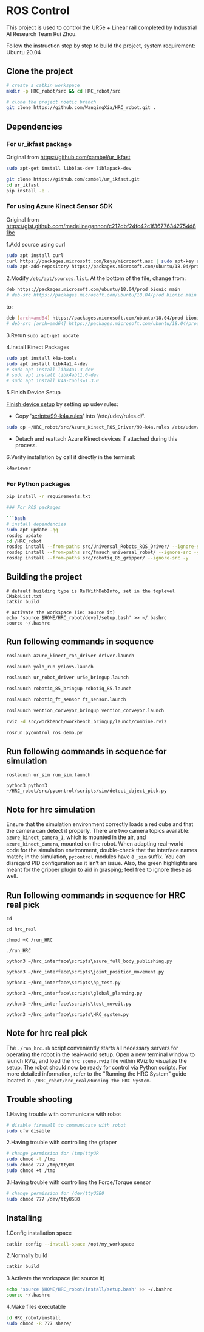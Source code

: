 # ROS Control
This project is used to control the UR5e + Linear rail completed by Industrial AI Research Team Rui Zhou.

Follow the instruction step by step to build the project, system requirement: Ubuntu 20.04

## Clone the project
```bash
# create a catkin workspace
mkdir -p HRC_robot/src && cd HRC_robot/src

# clone the project noetic branch
git clone https://github.com/WanqingXia/HRC_robot.git .
```

## Dependencies
### For ur_ikfast package
Original from https://github.com/cambel/ur_ikfast

```bash
sudo apt-get install libblas-dev liblapack-dev

git clone https://github.com/cambel/ur_ikfast.git
cd ur_ikfast
pip install -e .
```

### For using Azure Kinect Sensor SDK
Original from https://gist.github.com/madelinegannon/c212dbf24fc42c1f36776342754d81bc

1.Add source using curl

```bash
sudo apt install curl
curl https://packages.microsoft.com/keys/microsoft.asc | sudo apt-key add -
sudo apt-add-repository https://packages.microsoft.com/ubuntu/18.04/prod
```

2.Modify `/etc/apt/sources.list`. At the bottom of the file, change from:

```bash
deb https://packages.microsoft.com/ubuntu/18.04/prod bionic main
# deb-src https://packages.microsoft.com/ubuntu/18.04/prod bionic main
```

to:

```bash
deb [arch=amd64] https://packages.microsoft.com/ubuntu/18.04/prod bionic main
# deb-src [arch=amd64] https://packages.microsoft.com/ubuntu/18.04/prod bionic main
```

3.Rerun `sudo apt-get update`

4.Install Kinect Packages

```bash
sudo apt install k4a-tools
sudo apt install libk4a1.4-dev
# sudo apt install libk4a1.3-dev
# sudo apt install libk4abt1.0-dev
# sudo apt install k4a-tools=1.3.0

```

5.Finish Device Setup

[Finish device setup](https://github.com/microsoft/Azure-Kinect-Sensor-SDK/blob/develop/docs/usage.md#linux-device-setup) by setting up udev rules:

- Copy '[scripts/99-k4a.rules](https://github.com/microsoft/Azure-Kinect-Sensor-SDK/blob/develop/scripts/99-k4a.rules)' into '/etc/udev/rules.d/'.

```bash
sudo cp ~/HRC_robot/src/Azure_Kinect_ROS_Driver/99-k4a.rules /etc/udev/rules.d/99-k4a.rules
```
- Detach and reattach Azure Kinect devices if attached during this process.


6.Verify installation by call it directly in the terminal:
```bash
k4aviewer
```

### For Python packages
```bash
pip install -r requirements.txt

### For ROS packages

```bash
# install dependencies
sudo apt update -qq
rosdep update
cd /HRC_robot
rosdep install --from-paths src/Universal_Robots_ROS_Driver/ --ignore-src -y
rosdep install --from-paths src/fmauch_universal_robot/ --ignore-src -y
rosdep install --from-paths src/robotiq_85_gripper/ --ignore-src -y
```

## Building the project
```
# default building type is RelWithDebInfo, set in the toplevel CMakeList.txt
catkin build 

# activate the workspace (ie: source it)
echo 'source $HOME/HRC_robot/devel/setup.bash' >> ~/.bashrc 
source ~/.bashrc
```

## Run following commands in sequence
```bash
roslaunch azure_kinect_ros_driver driver.launch

roslaunch yolo_run yolov5.launch

roslaunch ur_robot_driver ur5e_bringup.launch

roslaunch robotiq_85_bringup robotiq_85.launch

roslaunch robotiq_ft_sensor ft_sensor.launch

roslaunch vention_conveyor_bringup vention_conveyor.launch 

rviz -d src/workbench/workbench_bringup/launch/combine.rviz

rosrun pycontrol ros_demo.py
```
## Run following commands in sequence for simulation
```
roslaunch ur_sim run_sim.launch

python3 python3 ~/HRC_robot/src/pycontrol/scripts/sim/detect_object_pick.py
```
## Note for hrc simulation
Ensure that the simulation environment correctly loads a red cube and that the camera can detect it properly. There are two camera topics available: `azure_kinect_camera_1`, which is mounted in the air, and `azure_kinect_camera`, mounted on the robot. When adapting real-world code for the simulation environment, double-check that the interface names match; in the simulation, `pycontrol` modules have a `_sim` suffix. You can disregard PID configuration as it isn’t an issue. Also, the green highlights are meant for the gripper plugin to aid in grasping; feel free to ignore these as well.

## Run following commands in sequence for HRC real pick 
```
cd

cd hrc_real

chmod +X /run_HRC

./run_HRC

python3 ~/hrc_interface\scripts\azure_full_body_publishing.py

python3 ~/hrc_interface\scripts\joint_position_movement.py

python3 ~/hrc_interface\scripts\hp_test.py

python3 ~/hrc_interface\scripts\global_planning.py

python3 ~/hrc_interface\scripts\test_moveit.py

python3 ~/hrc_interface\scripts\HRC_system.py
```
## Note for hrc real pick
The `./run_hrc.sh` script conveniently starts all necessary servers for operating the robot in the real-world setup. Open a new terminal window to launch RViz, and load the `hrc_scene.rviz` file within RViz to visualize the setup. The robot should now be ready for control via Python scripts. For more detailed information, refer to the "Running the HRC System" guide located in `~/HRC_robot/hrc_real/Running the HRC System`.


## Trouble shooting
1.Having trouble with communicate with robot

```bash
# disable firewall to communicate with robot
sudo ufw disable
```

2.Having trouble with controlling the gripper

```bash
# change permission for /tmp/ttyUR
sudo chmod -t /tmp
sudo chmod 777 /tmp/ttyUR
sudo chmod +t /tmp
```

3.Having trouble with controlling the Force/Torque sensor

```bash
# change permission for /dev/ttyUSB0
sudo chmod 777 /dev/ttyUSB0
```

## Installing
1.Config installation space

```bash
catkin config --install-space /opt/my_workspace
```

2.Normally build

```bash
catkin build
```

3.Activate the workspace (ie: source it)

```bash
echo 'source $HOME/HRC_robot/install/setup.bash' >> ~/.bashrc 
source ~/.bashrc
```
4.Make files executable

```bash
cd HRC_robot/install
sudo chmod -R 777 share/
```

